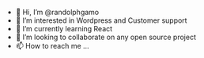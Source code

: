 - 👋 Hi, I’m @randolphgamo
- 👀 I’m interested in Wordpress and Customer support
- 🌱 I’m currently learning React
- 💞️ I’m looking to collaborate on any open source project
- 📫 How to reach me ...

<!---
randolphgamo/randolphgamo is a ✨ special ✨ repository because its `README.md` (this file) appears on your GitHub profile.
You can click the Preview link to take a look at your changes.
--->
